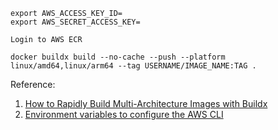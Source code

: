 ```
export AWS_ACCESS_KEY_ID=
export AWS_SECRET_ACCESS_KEY=

Login to AWS ECR

docker buildx build --no-cache --push --platform linux/amd64,linux/arm64 --tag USERNAME/IMAGE_NAME:TAG .
```
Reference: 
1. [How to Rapidly Build Multi-Architecture Images with Buildx](https://www.docker.com/blog/how-to-rapidly-build-multi-architecture-images-with-buildx/#:~:text=Building%20Multi%2DArchitecture%20Images%20with,manifest%20list%20to%20Docker%20Hub.)
2. [Environment variables to configure the AWS CLI](https://docs.aws.amazon.com/cli/latest/userguide/cli-configure-envvars.html)
